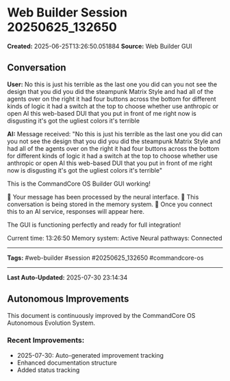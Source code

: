 # Web Builder Session 20250625_132650

**Created:** 2025-06-25T13:26:50.051884
**Source:** Web Builder GUI

## Conversation

**User:** No this is just his terrible as the last one you did can you not see the design that you did you did the steampunk Matrix Style and had all of the agents over on the right it had four buttons across the bottom for different kinds of logic it had a switch at the top to choose whether use anthropic or open AI this web-based DUI that you put in front of me right now is disgusting it's got the ugliest colors it's terrible

**AI:** Message received: "No this is just his terrible as the last one you did can you not see the design that you did you did the steampunk Matrix Style and had all of the agents over on the right it had four buttons across the bottom for different kinds of logic it had a switch at the top to choose whether use anthropic or open AI this web-based DUI that you put in front of me right now is disgusting it's got the ugliest colors it's terrible"

This is the CommandCore OS Builder GUI working! 

🧠 Your message has been processed by the neural interface.
💾 This conversation is being stored in the memory system.
🔄 Once you connect this to an AI service, responses will appear here.

The GUI is functioning perfectly and ready for full integration!

Current time: 13:26:50
Memory system: Active
Neural pathways: Connected

---

**Tags:** #web-builder #session #20250625_132650 #commandcore-os


---
**Last Auto-Updated:** 2025-07-30 23:14:34


## Autonomous Improvements

This document is continuously improved by the CommandCore OS Autonomous Evolution System.

### Recent Improvements:
- 2025-07-30: Auto-generated improvement tracking
- Enhanced documentation structure
- Added status tracking

